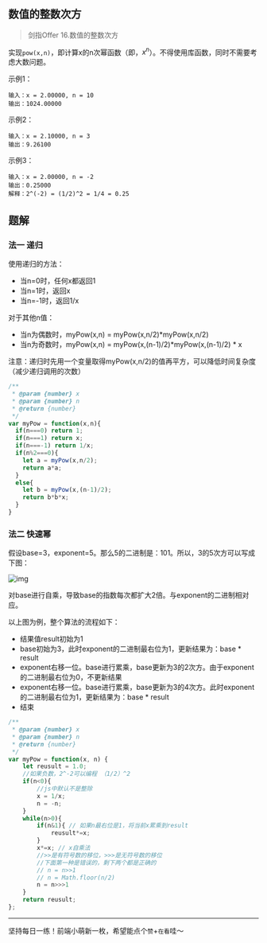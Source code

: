 ## 数值的整数次方

> 剑指Offer 16.数值的整数次方

实现`pow(x,n)`，即计算x的n次幂函数（即，$x^n$）。不得使用库函数，同时不需要考虑大数问题。

示例1：

```
输入：x = 2.00000, n = 10
输出：1024.00000
```

示例2：

```
输入：x = 2.10000, n = 3
输出：9.26100
```

示例3：

```
输入：x = 2.00000, n = -2
输出：0.25000
解释：2^(-2) = (1/2)^2 = 1/4 = 0.25
```

## 题解

### 法一 递归

使用递归的方法：

- 当n=0时，任何x都返回1
- 当n=1时，返回x
- 当n=-1时，返回1/x

对于其他n值：

- 当n为偶数时，myPow(x,n) = myPow(x,n/2)*myPow(x,n/2)
- 当n为奇数时，myPow(x,n) = myPow(x,(n-1)/2)*myPow(x,(n-1)/2) * x

注意：递归时先用一个变量取得myPow(x,n/2)的值再平方，可以降低时间复杂度（减少递归调用的次数）

```javascript
/**
 * @param {number} x
 * @param {number} n
 * @return {number}
 */
var myPow = function(x,n){
  if(n===0) return 1;
  if(n===1) return x;
  if(n===-1) return 1/x;
  if(n%2===0){
    let a = myPow(x,n/2);
    return a*a;
  }
  else{
    let b = myPow(x,(n-1)/2);
    return b*b*x;
  }
}
```

### 法二 快速幂

假设base=3，exponent=5。那么5的二进制是：101。所以，3的5次方可以写成下图：

![img](https://pic.leetcode-cn.com/07b61523ab54c8acd38db44abee96017e29cddfa387488bbaabb3313fe8a842e.jpg)

对base进行自乘，导致base的指数每次都扩大2倍。与exponent的二进制相对应。

以上图为例，整个算法的流程如下：

- 结果值result初始为1
- base初始为3，此时exponent的二进制最右位为1，更新结果为：base * result
- exponent右移一位。base进行累乘，base更新为3的2次方。由于exponent的二进制最右位为0，不更新结果
- exponent右移一位。base进行累乘，base更新为3的4次方。此时exponent的二进制最右位为1，更新结果为：base * result
- 结束

```javascript
/**
 * @param {number} x
 * @param {number} n
 * @return {number}
 */
var myPow = function(x, n) {
    let reusult = 1.0;
    //如果负数，2^-2可以编程 （1/2）^2
    if(n<0){
        //js中默认不是整除
        x = 1/x;
        n = -n;
    }
    while(n>0){
        if(n&1){ // 如果n最右位是1，将当前x累乘到result
            reusult*=x;
        }
        x*=x; // x自乘法
        //>>是有符号数的移位，>>>是无符号数的移位
        //下面第一种是错误的，剩下两个都是正确的
        // n = n>>1
        // n = Math.floor(n/2)
        n = n>>>1
    }
    return reusult;
};
```

****

坚持每日一练！前端小萌新一枚，希望能点个`赞`+`在看`哇～

